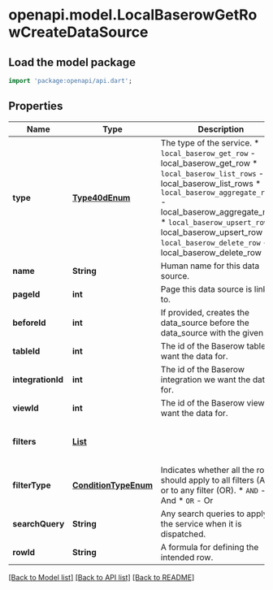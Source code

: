 # openapi.model.LocalBaserowGetRowCreateDataSource

## Load the model package
```dart
import 'package:openapi/api.dart';
```

## Properties
Name | Type | Description | Notes
------------ | ------------- | ------------- | -------------
**type** | [**Type40dEnum**](Type40dEnum.md) | The type of the service.  * `local_baserow_get_row` - local_baserow_get_row * `local_baserow_list_rows` - local_baserow_list_rows * `local_baserow_aggregate_rows` - local_baserow_aggregate_rows * `local_baserow_upsert_row` - local_baserow_upsert_row * `local_baserow_delete_row` - local_baserow_delete_row | [optional] 
**name** | **String** | Human name for this data source. | [optional] 
**pageId** | **int** | Page this data source is linked to. | [optional] 
**beforeId** | **int** | If provided, creates the data_source before the data_source with the given id. | [optional] 
**tableId** | **int** | The id of the Baserow table we want the data for. | [optional] 
**integrationId** | **int** | The id of the Baserow integration we want the data for. | [optional] 
**viewId** | **int** | The id of the Baserow view we want the data for. | [optional] 
**filters** | [**List<LocalBaserowTableServiceFilter>**](LocalBaserowTableServiceFilter.md) |  | [optional] [default to const []]
**filterType** | [**ConditionTypeEnum**](ConditionTypeEnum.md) | Indicates whether all the rows should apply to all filters (AND) or to any filter (OR).  * `AND` - And * `OR` - Or | [optional] 
**searchQuery** | **String** | Any search queries to apply to the service when it is dispatched. | [optional] 
**rowId** | **String** | A formula for defining the intended row. | [optional] 

[[Back to Model list]](../README.md#documentation-for-models) [[Back to API list]](../README.md#documentation-for-api-endpoints) [[Back to README]](../README.md)


